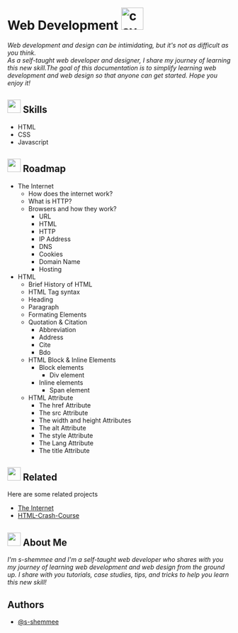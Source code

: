 # Web Development <img src="https://media.giphy.com/media/juua9i2c2fA0AIp2iq/giphy.gif" alt="cover" width="50"/>

*Web development and design can be intimidating, but it's not as difficult as you think.* <br/>*As a self-taught web developer and designer, I share my journey of learning this new skill.The goal of this documentation is to simplify learning web development and web design so that anyone can get started. Hope you enjoy it!*


## <img src="https://media.giphy.com/media/RkcB9I0YnRiN6OQitv/giphy.gif" width="30"/> Skills

- HTML
- CSS
- Javascript



## <img src="https://media.giphy.com/media/5mgkHUz6GdNj1YOAgC/giphy.gif" width="30"/> Roadmap

- The Internet
  - How does the internet work?
  - What is HTTP?
  - Browsers and how they work?
    - URL
    - HTML
    - HTTP
    - IP Address
    - DNS
    - Cookies
    - Domain Name
    - Hosting
- HTML
  - Brief History of HTML
  - HTML Tag syntax
  - Heading
  - Paragraph
  - Formating Elements
  - Quotation & Citation
     - Abbreviation
     - Address
     - Cite
     - Bdo
  - HTML Block & Inline Elements
    - Block elements
      - Div element
    - Inline elements
      - Span element
  - HTML Attribute
    - The href Attribute
    - The src Attribute
    - The width and height Attributes
    - The alt Attribute
    - The style Attribute
    - The Lang Attribute
    - The title Attribute



## <img src="https://media.giphy.com/media/WQINRXYXaqVx6g4Eza/giphy.gif" width="30"/> Related

Here are some related projects

- [The Internet](https://github.com/s-shemmee/Web-Development/blob/main/The-Internet.md)
- [HTML-Crash-Course](https://github.com/s-shemmee/Web-Development/blob/main/HTML-Crash-Course.md)


##  <img src="https://media.giphy.com/media/lGhBlBMIN2XsEteTN3/giphy.gif" width="30"/> About Me 
*I'm s-shemmee and I'm a self-taught web developer who shares with you my journey of learning web development and web design from the ground up. I share with you tutorials, case studies, tips, and tricks to help you learn this new skill!*


## Authors

- [@s-shemmee](https://www.github.com/s-shemmee)
